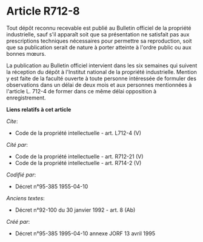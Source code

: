 # Article R712-8

Tout dépôt reconnu recevable est publié au Bulletin officiel de la propriété industrielle, sauf s'il apparaît soit que sa
présentation ne satisfait pas aux prescriptions techniques nécessaires pour permettre sa reproduction, soit que sa
publication serait de nature à porter atteinte à l'ordre public ou aux bonnes mœurs. 

La publication au Bulletin officiel intervient dans les six semaines qui suivent la réception du dépôt à l'Institut national
de la propriété industrielle. Mention y est faite de la faculté ouverte à toute personne intéressée de formuler des
observations dans un délai de deux mois et aux personnes mentionnées à l'article L. 712-4 de former dans ce même délai
opposition à enregistrement.

**Liens relatifs à cet article**

_Cite_:

  - Code de la propriété intellectuelle - art. L712-4 (V)

_Cité par_:

  - Code de la propriété intellectuelle - art. R712-21 (V)
  - Code de la propriété intellectuelle - art. R714-2 (V)

_Codifié par_:

  - Décret n°95-385 1955-04-10

_Anciens textes_:

  - Décret n°92-100 du 30 janvier 1992 - art. 8 (Ab)

_Créé par_:

  - Décret n°95-385 1995-04-10 annexe JORF 13 avril 1995
